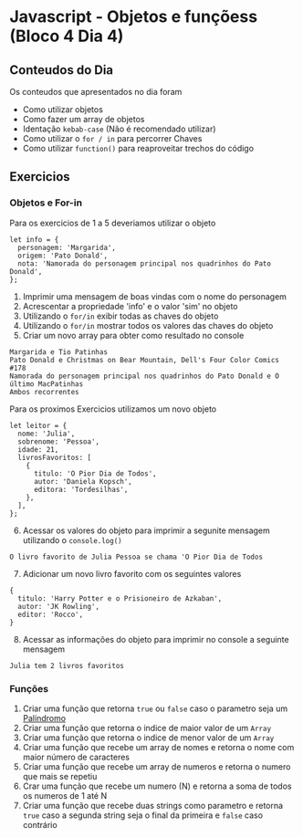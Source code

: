 # Javascript - Objetos e funçõess (Bloco 4 Dia 4)

## Conteudos do Dia
Os conteudos que apresentados no dia foram

- Como utilizar objetos
- Como fazer um array de objetos
- Identação `kebab-case` (Não é recomendado utilizar)
- Como utilizar o `for / in` para percorrer Chaves
- Como utilizar `function()` para reaproveitar trechos do código

## Exercicios

### Objetos e For-in

Para os exercicios de 1 a 5 deveriamos utilizar o objeto

```
let info = {
  personagem: 'Margarida',
  origem: 'Pato Donald',
  nota: 'Namorada do personagem principal nos quadrinhos do Pato Donald',
};
```

1. Imprimir uma mensagem de boas vindas com o nome do personagem
2. Acrescentar a propriedade 'info' e o valor 'sim' no objeto
3. Utilizando o `for/in` exibir todas as chaves do objeto
4. Utilizando o `for/in` mostrar todos os valores das chaves do objeto
5. Criar um novo array para obter como resultado no console
```
Margarida e Tio Patinhas
Pato Donald e Christmas on Bear Mountain, Dell's Four Color Comics #178
Namorada do personagem principal nos quadrinhos do Pato Donald e O último MacPatinhas
Ambos recorrentes
```

Para os proximos Exercicios utilizamos um novo objeto

```
let leitor = {
  nome: 'Julia',
  sobrenome: 'Pessoa',
  idade: 21,
  livrosFavoritos: [
    {
      titulo: 'O Pior Dia de Todos',
      autor: 'Daniela Kopsch',
      editora: 'Tordesilhas',
    },
  ],
};
```
6. Acessar os valores do objeto para imprimir a segunite mensagem utilizando o `console.log()`
```
O livro favorito de Julia Pessoa se chama 'O Pior Dia de Todos
```
7. Adicionar um novo livro favorito com os seguintes valores
```
{
  titulo: 'Harry Potter e o Prisioneiro de Azkaban',
  autor: 'JK Rowling',
  editor: 'Rocco',
}
```

8. Acessar as informações do objeto para imprimir no console a seguinte mensagem 
```
Julia tem 2 livros favoritos 
```

### Funções
1. Criar uma função que retorna `true` ou `false` caso o parametro seja um [Palíndromo](https://pt.wikipedia.org/wiki/Pal%C3%ADndromo)
2. Criar uma função que retorna o indice de maior valor de um `Array`
3. Criar uma função que retorna o indice de menor valor de um `Array`
4. Criar uma função que recebe um array de nomes e retorna o nome com maior número de caracteres
5. Criar uma função que recebe um array de numeros e retorna o numero que mais se repetiu
6. Crar uma função que recebe um numero (N) e retorna a soma de todos os numeros de 1 até N
7. Criar uma função que recebe duas strings como parametro e retorna `true` caso a segunda string seja o final da primeira e `false` caso contrário